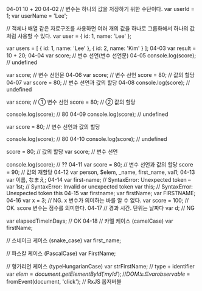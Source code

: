 04-01
10 + 20
04-02
// 변수는 하나의 값을 저장하기 위한 수단이다.
var userId = 1;
var userName = 'Lee';

// 객체나 배열 같은 자료구조를 사용하면 여러 개의 값을 하나로 그룹화해서 하나의 값처럼 사용할 수 있다.
var user = { id: 1, name: 'Lee' };

var users = [
{ id: 1, name: 'Lee' },
{ id: 2, name: 'Kim' }
];
04-03
var result = 10 + 20;
04-04
var score; // 변수 선언(변수 선언문)
04-05
console.log(score); // undefined

var score; // 변수 선언문
04-06
var score;  // 변수 선언
score = 80; // 값의 할당
04-07
var score = 80; // 변수 선언과 값의 할당
04-08
console.log(score); // undefined

var score;  // ① 변수 선언
score = 80; // ② 값의 할당

console.log(score); // 80
04-09
console.log(score); // undefined

var score = 80;     // 변수 선언과 값의 할당

console.log(score); // 80
04-10
console.log(score); // undefined

score = 80; // 값의 할당
var score;  // 변수 선언

console.log(score); // ??
04-11
var score = 80; // 변수 선언과 값의 할당
score = 90;     // 값의 재할당
04-12
var person, $elem, _name, first_name, val1;
04-13
var 이름, なまえ;
04-14
var first-name; // SyntaxError: Unexpected token –
var 1st;        // SyntaxError: Invalid or unexpected token
var this;       // SyntaxError: Unexpected token this
04-15
var firstname;
var firstName;
var FIRSTNAME;
04-16
var x = 3;       // NG. x 변수가 의미하는 바를 알 수 없다.
var score = 100; // OK. score 변수는 점수를 의미한다.
04-17
// 경과 시간. 단위는 날짜다
var d;                 // NG

var elapsedTimeInDays; // OK
04-18
// 카멜 케이스 (camelCase)
var firstName;

// 스네이크 케이스 (snake_case)
var first_name;

// 파스칼 케이스 (PascalCase)
var FirstName;

// 헝가리언 케이스 (typeHungarianCase)
var strFirstName; // type + identifier
var $elem = document.getElementById('myId'); // DOM 노드
var observable$ = fromEvent(document, 'click'); // RxJS 옵저버블